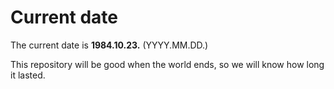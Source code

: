 # Current date

The current date is **1984.10.23.** (YYYY.MM.DD.)

This repository will be good when the world ends, so we will know how long it lasted.